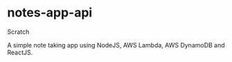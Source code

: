 # notes-app-api

Scratch

A simple note taking app using NodeJS, AWS Lambda, AWS DynamoDB and ReactJS.
